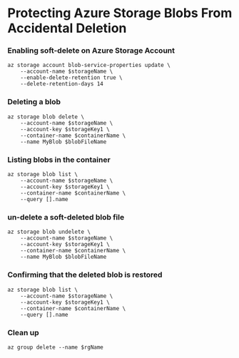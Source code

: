 # Protecting Azure Storage Blobs From Accidental Deletion


### Enabling soft-delete on Azure Storage Account
```
az storage account blob-service-properties update \
    --account-name $storageName \
    --enable-delete-retention true \
    --delete-retention-days 14
```

### Deleting a blob
```
az storage blob delete \
    --account-name $storageName \
    --account-key $storageKey1 \
    --container-name $containerName \
    --name MyBlob $blobFileName
```

### Listing blobs in the container
```
az storage blob list \
    --account-name $storageName \
    --account-key $storageKey1 \
    --container-name $containerName \
    --query [].name
```

### un-delete a soft-deleted blob file
```
az storage blob undelete \
    --account-name $storageName \
    --account-key $storageKey1 \
    --container-name $containerName \
    --name MyBlob $blobFileName
```

### Confirming that the deleted blob is restored
```
az storage blob list \
    --account-name $storageName \
    --account-key $storageKey1 \
    --container-name $containerName \
    --query [].name
```

### Clean up
```
az group delete --name $rgName
```